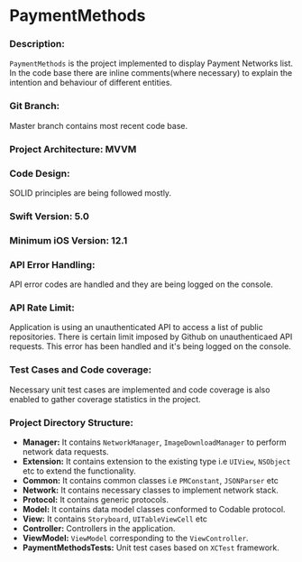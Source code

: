 # PaymentMethods
### Description:
`PaymentMethods` is the project implemented to display Payment Networks list. In the code base there are inline comments(where necessary) to explain the intention and behaviour of different entities.

### Git Branch:
Master branch contains most recent code base.

### Project Architecture: MVVM
### Code Design:
SOLID principles are being followed mostly.

### Swift Version: 5.0

### Minimum iOS Version: 12.1

### API Error Handling:
API error codes are handled and they are being logged on the console.

### API Rate Limit:
Application is using an unauthenticated API to access a list of public repositories. There is certain limit imposed by Github on unauthenticaed API requests. This error has been handled and it's being logged on the console.

### Test Cases and Code coverage:
Necessary unit test cases are implemented and code coverage is also enabled to gather coverage statistics in the project.

### Project Directory Structure:
- **Manager:** It contains `NetworkManager`, `ImageDownloadManager` to perform network data requests.
- **Extension:** It contains extension to the existing type i.e `UIView`, `NSObject` etc to extend the functionality.
- **Common:** It contains common classes i.e `PMConstant`, `JSONParser` etc
- **Network:** It contains necessary classes to implement network stack.
- **Protocol:** It contains generic protocols.
- **Model:** It contains data model classes conformed to Codable protocol.
- **View:** It contains `Storyboard`, `UITableViewCell` etc
- **Controller:** Controllers in the application.
- **ViewModel:** `ViewModel` corresponding to the `ViewController`.
- **PaymentMethodsTests:** Unit test cases based on `XCTest` framework.
